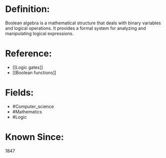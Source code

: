 

# Definition:
Boolean algebra is a mathematical structure that deals with binary variables and logical operations. It provides a formal system for analyzing and manipulating logical expressions.

# Reference:
- [[Logic gates]]
- [[Boolean functions]]

# Fields: 
- #Computer_science
- #Mathematics
- #Logic

# Known Since:
1847

